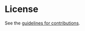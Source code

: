 # License

See the
[guidelines for contributions](https://github.com/emanjon/draft-irtf-t2trg-amplification-attacks/blob/main/CONTRIBUTING.md).
